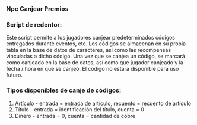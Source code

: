### Npc Canjear Premios

### Script de redentor:

Este script permite a los jugadores canjear predeterminados códigos entregados durante eventos, etc.
Los códigos se almacenan en su propia tabla en la base de datos de caracteres, así como las recompensas vinculadas a dicho código.
Una vez que se canjea un código, se marcará como canjeado en la base de datos, así como qué jugador canjeado y la fecha / hora en que se canjeó.
El código no estará disponible para uso futuro.
    
### Tipos disponibles de canje de códigos:
1. Artículo - entrada = entrada de artículo, recuento = recuento de artículo
2. Título - entrada = identificación del título, cuenta = 0
3. Dinero - entrada = 0, cuenta = cantidad de cobre
